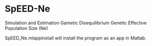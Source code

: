 # SpEED-Ne
Simulation and Estimation Gametic Disequilibrium Genetic Effective Population Size (Ne)

SpEED_Ne.mlappinstall will install the program as an app in Matlab.
